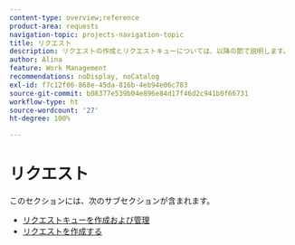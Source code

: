 ```yaml
---
content-type: overview;reference
product-area: requests
navigation-topic: projects-navigation-topic
title: リクエスト
description: リクエストの作成とリクエストキューについては、以降の節で説明します。
author: Alina
feature: Work Management
recommendations: noDisplay, noCatalog
exl-id: f7c12f06-868e-45da-816b-4eb94e06c783
source-git-commit: b08377e539b04e896e84d17f46d2c941b0f66731
workflow-type: ht
source-wordcount: '27'
ht-degree: 100%

---
```


# リクエスト

このセクションには、次のサブセクションが含まれます。

* [リクエストキューを作成および管理](../../manage-work/requests/create-and-manage-request-queues/create-manage-request-queues.md)
* [リクエストを作成する](../../manage-work/requests/create-requests/create-requests.md)
